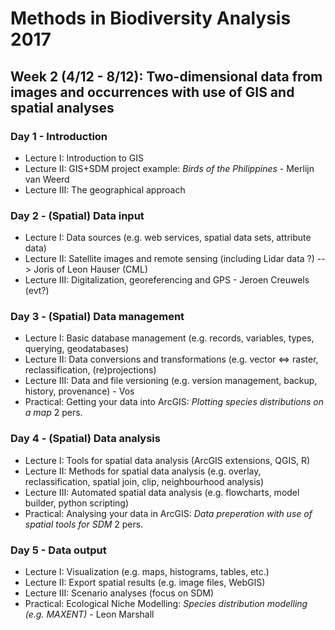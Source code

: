 Methods in Biodiversity Analysis 2017
=====================================

Week 2 (4/12 - 8/12): Two-dimensional data from images and occurrences with use of GIS and spatial analyses
-----------------------------------------------------------------------------------------------------------

### Day 1 - Introduction

- Lecture I: Introduction to GIS
- Lecture II: GIS+SDM project example: _Birds of the Philippines_ - Merlijn van Weerd
- Lecture III: The geographical approach

### Day 2 - (Spatial) Data input

- Lecture I: Data sources (e.g. web services, spatial data sets, attribute data)
- Lecture II: Satellite images and remote sensing (including Lidar data ?)  --> Joris of Leon Hauser (CML)
- Lecture III: Digitalization, georeferencing and GPS - Jeroen Creuwels (evt?)

### Day 3 - (Spatial) Data management

- Lecture I: Basic database management (e.g. records, variables, types, querying, geodatabases)
- Lecture II: Data conversions and transformations (e.g. vector <=> raster, reclassification, (re)projections)
- Lecture III: Data and file versioning (e.g. version management, backup, history, provenance) - Vos
- Practical: Getting your data into ArcGIS: _Plotting species distributions on a map_ 2 pers.

### Day 4 - (Spatial) Data analysis

- Lecture I: Tools for spatial data analysis (ArcGIS extensions, QGIS, R)
- Lecture II: Methods for spatial data analysis (e.g. overlay, reclassification, spatial join, clip, neighbourhood analysis)
- Lecture III: Automated spatial data analysis (e.g. flowcharts, model builder, python scripting)
- Practical: Analysing your data in ArcGIS: _Data preperation with use of spatial tools for SDM_ 2 pers.

### Day 5 - Data output

- Lecture I: Visualization (e.g. maps, histograms, tables, etc.)
- Lecture II: Export spatial results (e.g. image files, WebGIS)
- Lecture III: Scenario analyses (focus on SDM)
- Practical: Ecological Niche Modelling: _Species distribution modelling (e.g. MAXENT)_ - Leon Marshall
